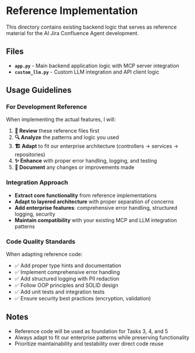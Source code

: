 # Reference Implementation

This directory contains existing backend logic that serves as reference material for the AI Jira Confluence Agent development.

## Files

- **`app.py`** - Main backend application logic with MCP server integration
- **`custom_llm.py`** - Custom LLM integration and API client logic

## Usage Guidelines

### For Development Reference
When implementing the actual features, I will:

1. **📖 Review** these reference files first
2. **🔍 Analyze** the patterns and logic you used  
3. **🏗️ Adapt** to fit our enterprise architecture (controllers → services → repositories)
4. **✨ Enhance** with proper error handling, logging, and testing
5. **📝 Document** any changes or improvements made

### Integration Approach
- **Extract core functionality** from reference implementations
- **Adapt to layered architecture** with proper separation of concerns
- **Add enterprise features**: comprehensive error handling, structured logging, security
- **Maintain compatibility** with your existing MCP and LLM integration patterns

### Code Quality Standards
When adapting reference code:
- ✅ Add proper type hints and documentation
- ✅ Implement comprehensive error handling  
- ✅ Add structured logging with PII redaction
- ✅ Follow OOP principles and SOLID design
- ✅ Add unit tests and integration tests
- ✅ Ensure security best practices (encryption, validation)

## Notes
- Reference code will be used as foundation for Tasks 3, 4, and 5
- Always adapt to fit our enterprise patterns while preserving functionality
- Prioritize maintainability and testability over direct code reuse
